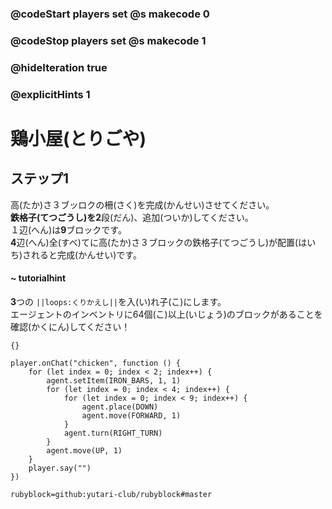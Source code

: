 ### @codeStart players set @s makecode 0
### @codeStop players set @s makecode 1

### @hideIteration true 
### @explicitHints 1


# 鶏小屋(とりごや)

## ステップ1
高(たか)さ３ブッロクの柵(さく)を完成(かんせい)させてください。</br>
**鉄格子(てつごうし)**を**2**段(だん)、追加(ついか)してください。</br>
１辺(へん)は**9**ブロックです。</br>
**4**辺(へん)全(すべ)てに高(たか)さ３ブロックの鉄格子(てつごうし)が配置(はいち)されると完成(かんせい)です。</br>

#### ~ tutorialhint
**3**つの ``||loops:くりかえし||``を入(い)れ子(こ)にします。</br>
エージェントのインベントリに64個(こ)以上(いじょう)のブロックがあることを確認(かくにん)してください！</br>
 
```template
{}
```

```ghost
player.onChat("chicken", function () {
    for (let index = 0; index < 2; index++) {
        agent.setItem(IRON_BARS, 1, 1)
        for (let index = 0; index < 4; index++) {
            for (let index = 0; index < 9; index++) {
                agent.place(DOWN)
                agent.move(FORWARD, 1)
            }
            agent.turn(RIGHT_TURN)
        }
        agent.move(UP, 1)
    }
    player.say("")
})

``` 
```package
rubyblock=github:yutari-club/rubyblock#master
```